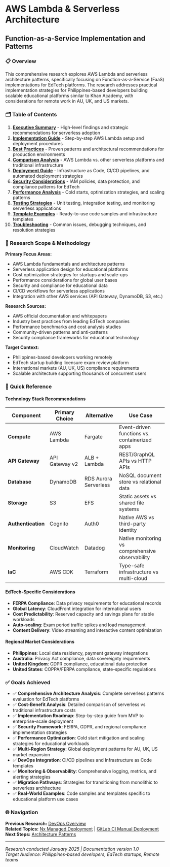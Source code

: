 # AWS Lambda & Serverless Architecture
## Function-as-a-Service Implementation and Patterns

### 📋 Overview

This comprehensive research explores AWS Lambda and serverless architecture patterns, specifically focusing on Function-as-a-Service (FaaS) implementations for EdTech platforms. The research addresses practical implementation strategies for Philippines-based developers building scalable educational platforms similar to Khan Academy, with considerations for remote work in AU, UK, and US markets.

### 🗂️ Table of Contents

1. [**Executive Summary**](./executive-summary.md) - High-level findings and strategic recommendations for serverless adoption
2. [**Implementation Guide**](./implementation-guide.md) - Step-by-step AWS Lambda setup and deployment procedures
3. [**Best Practices**](./best-practices.md) - Proven patterns and architectural recommendations for production environments
4. [**Comparison Analysis**](./comparison-analysis.md) - AWS Lambda vs. other serverless platforms and traditional infrastructure
5. [**Deployment Guide**](./deployment-guide.md) - Infrastructure as Code, CI/CD pipelines, and automated deployment strategies
6. [**Security Considerations**](./security-considerations.md) - IAM policies, data protection, and compliance patterns for EdTech
7. [**Performance Analysis**](./performance-analysis.md) - Cold starts, optimization strategies, and scaling patterns
8. [**Testing Strategies**](./testing-strategies.md) - Unit testing, integration testing, and monitoring serverless applications
9. [**Template Examples**](./template-examples.md) - Ready-to-use code samples and infrastructure templates
10. [**Troubleshooting**](./troubleshooting.md) - Common issues, debugging techniques, and resolution strategies

### 🎯 Research Scope & Methodology

**Primary Focus Areas:**
- AWS Lambda fundamentals and architecture patterns
- Serverless application design for educational platforms
- Cost optimization strategies for startups and scale-ups
- Performance considerations for global user bases
- Security and compliance for educational data
- CI/CD workflows for serverless applications
- Integration with other AWS services (API Gateway, DynamoDB, S3, etc.)

**Research Sources:**
- AWS official documentation and whitepapers
- Industry best practices from leading EdTech companies
- Performance benchmarks and cost analysis studies
- Community-driven patterns and anti-patterns
- Security compliance frameworks for educational technology

**Target Context:**
- Philippines-based developers working remotely
- EdTech startup building licensure exam review platform
- International markets (AU, UK, US) compliance requirements
- Scalable architecture supporting thousands of concurrent users

### 🚀 Quick Reference

#### **Technology Stack Recommendations**

| Component | Primary Choice | Alternative | Use Case |
|-----------|---------------|-------------|----------|
| **Compute** | AWS Lambda | Fargate | Event-driven functions vs. containerized apps |
| **API Gateway** | API Gateway v2 | ALB + Lambda | REST/GraphQL APIs vs HTTP APIs |
| **Database** | DynamoDB | RDS Aurora Serverless | NoSQL document store vs relational data |
| **Storage** | S3 | EFS | Static assets vs shared file systems |
| **Authentication** | Cognito | Auth0 | Native AWS vs third-party identity |
| **Monitoring** | CloudWatch | Datadog | Native monitoring vs comprehensive observability |
| **IaC** | AWS CDK | Terraform | Type-safe infrastructure vs multi-cloud |

#### **EdTech-Specific Considerations**

- **FERPA Compliance**: Data privacy requirements for educational records
- **Global Latency**: CloudFront integration for international users
- **Cost Predictability**: Reserved capacity and savings plans for stable workloads
- **Auto-scaling**: Exam period traffic spikes and load management
- **Content Delivery**: Video streaming and interactive content optimization

#### **Regional Market Considerations**

- **Philippines**: Local data residency, payment gateway integrations
- **Australia**: Privacy Act compliance, data sovereignty requirements
- **United Kingdom**: GDPR compliance, educational data protection
- **United States**: COPPA/FERPA compliance, state-specific regulations

### ✅ Goals Achieved

- ✅ **Comprehensive Architecture Analysis**: Complete serverless patterns evaluation for EdTech platforms
- ✅ **Cost-Benefit Analysis**: Detailed comparison of serverless vs traditional infrastructure costs
- ✅ **Implementation Roadmap**: Step-by-step guide from MVP to enterprise-scale deployment
- ✅ **Security Framework**: FERPA, GDPR, and regional compliance implementation strategies
- ✅ **Performance Optimization**: Cold start mitigation and scaling strategies for educational workloads
- ✅ **Multi-Region Strategy**: Global deployment patterns for AU, UK, US market expansion
- ✅ **DevOps Integration**: CI/CD pipelines and Infrastructure as Code templates
- ✅ **Monitoring & Observability**: Comprehensive logging, metrics, and alerting strategies
- ✅ **Migration Pathways**: Strategies for transitioning from monolithic to serverless architecture
- ✅ **Real-World Examples**: Code samples and templates specific to educational platform use cases

### 🌐 Navigation

**Previous Research:** [DevOps Overview](../README.md)  
**Related Topics:** [Nx Managed Deployment](../nx-managed-deployment/README.md) | [GitLab CI Manual Deployment](../gitlab-ci-manual-deployment-access/README.md)  
**Next Steps:** [Architecture Patterns](../../architecture/README.md)

---

*Research conducted January 2025 | Documentation version 1.0*  
*Target Audience: Philippines-based developers, EdTech startups, Remote teams*